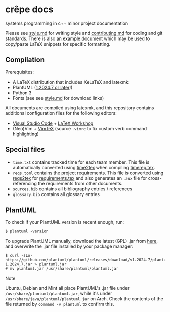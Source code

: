 # crêpe docs

systems programming in c++ minor project documentation

Please see [style.md](./style.md) for writing style and
[contributing.md](./contributing.md) for coding and git standards. There is
also [an example document](./example.tex) which may be used to copy/paste LaTeX
snippets for specific formatting.

## Compilation

Prerequisites:
- A LaTeX distribution that includes XeLaTeX and latexmk
- PlantUML ([1.2024.7 or later](#plantuml)!)
- Python 3
- Fonts (see see [style.md](./style.md) for download links)

All documents are compiled using latexmk, and this repository contains
additional configuration files for the following editors:
- [Visual Studio Code][vscode] + [LaTeX Workshop][latexworkshop]
- (Neo)Vim + [VimTeX][vimtex] (source `.vimrc` to fix custom verb command
  highlighting)

## Special files

- `time.txt` contains tracked time for each team member. This file is
  automatically converted using [time2tex](scripts/time2tex.py) when compiling
  [timerep.tex](./timerep.tex).
- `reqs.toml` contains the project requirements. This file is converted using
  [reqs2tex](scripts/reqs2tex.py) for [requirements.tex](./requirements.tex)
  and also generates an `.aux` file for cross-referencing the requirements from
  other documents.
- `sources.bib` contains all bibliography entries / references
- `glossary.bib` contains all glossary entries

## PlantUML

To check if your PlantUML version is recent enough, run:
```
$ plantuml -version
```

To upgrade PlantUML manually, download the latest (GPL) \.jar from
[here][plantuml], and overwrite the \.jar file installed by your package
manager:

```
$ curl -sLo- https://github.com/plantuml/plantuml/releases/download/v1.2024.7/plantuml-1.2024.7.jar > plantuml.jar
# mv plantuml.jar /usr/share/plantuml/plantuml.jar
```

> [!NOTE]
> Ubuntu, Debian and Mint all place PlantUML's \.jar file under
> `/usr/share/plantuml/plantuml.jar`, while it's under
> `/usr/share/java/plantuml/plantuml.jar` on Arch. Check the contents of the
> file returned by `command -v plantuml` to confirm this.

[vscode]: https://code.visualstudio.com
[latexworkshop]: https://marketplace.visualstudio.com/items?itemName=James-Yu.latex-workshop
[vimtex]: https://github.com/lervag/vimtex
[plantuml]: https://plantuml.com/en/download

